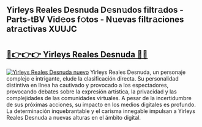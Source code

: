 ## Yirleys Reales Desnuda D𝚎sn𝚞dos filtr𝚊dos - Parts-tBV Vid𝚎os f𝚘tos - N𝚞evas filtr𝚊ciones atr𝚊ctivas XUUJC

# <h2><a href="http://mb0x8g.tromn.icu/?c=Yirleys+Reales+Desnuda">🔗👉👉👉 Yirleys Reales Desnuda 🔗🔗</a></h2>

[![Yirleys Reales Desnuda nuevo](https://i.imgur.com/pEAQMta.gif)](http://mb0x8g.tromn.icu/?c=Yirleys+Reales+Desnuda)
Yirleys Reales Desnuda, un personaje complejo e intrigante, elude la clasificación directa. Su personalidad distintiva en línea ha cautivado y provocado a los espectadores, provocando debates sobre la expresión artística, la privacidad y las complejidades de las comunidades virtuales. A pesar de la incertidumbre de sus próximas acciones, su impacto en los medios digitales es profundo. La determinación inquebrantable y el carisma innegable impulsan a Yirleys Reales Desnuda a nuevas alturas en el ámbito digital.
